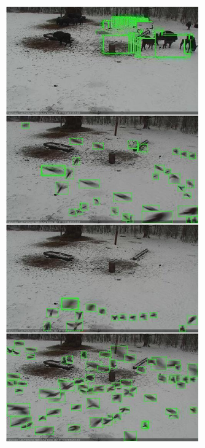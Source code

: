 ![20210113-084840-085840](in2/20210113/20210113-084840-085840_0_.jpg)
![20210113-085846-090846](in2/20210113/20210113-085846-090846_0_.jpg)
![20210113-090852-091852](in2/20210113/20210113-090852-091852_0_.jpg)
![20210113-091859-092905](in2/20210113/20210113-091859-092905_0_.jpg)
